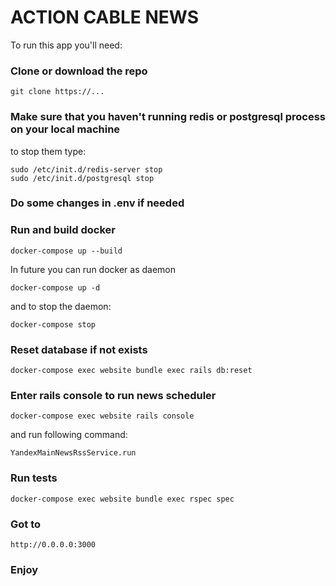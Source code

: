 # ACTION CABLE NEWS

 To run this app you'll need:

 ### Clone or download the repo
 ```
 git clone https://...
 ```
 ### Make sure that you haven't running redis or postgresql process on your local machine
 to stop them type:
 ```
 sudo /etc/init.d/redis-server stop
 sudo /etc/init.d/postgresql stop
 ```
 ### Do some changes in .env if needed
 ### Run and build docker
 ```
 docker-compose up --build
 ```
 In future you can run docker as daemon
 ```
 docker-compose up -d
 ```
 and to stop the daemon:
 ```
 docker-compose stop
 ```
 ### Reset database if not exists
 ```
 docker-compose exec website bundle exec rails db:reset
 ```
 ### Enter rails console to run news scheduler
 ```
 docker-compose exec website rails console
 ```
 and run following command:
 ```
 YandexMainNewsRssService.run
 ```
 ### Run tests
 ```
 docker-compose exec website bundle exec rspec spec
 ```
 ### Got to
 ```
 http://0.0.0.0:3000
 ```
 ### Enjoy
